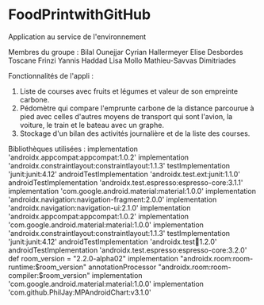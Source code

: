 # FoodPrintwithGitHub
Application au service de l'environnement 

Membres du groupe : 
Bilal Ounejjar
Cyrian Hallermeyer
Elise Desbordes
Toscane Frinzi
Yannis Haddad
Lisa Mollo
Mathieu-Savvas Dimitriades

Fonctionnalités de l'appli : 
1) Liste de courses avec fruits et légumes et valeur de son empreinte carbone.
2) Pédomètre qui compare l'emprunte carbone de la distance parcourue à pied avec celles d'autres moyens de transport qui sont l'avion, la voiture, le train et le bateau avec un graphe.
3) Stockage d'un bilan des activités journalière et de la liste des courses.

Bibliothèques utilisées : 
    implementation 'androidx.appcompat:appcompat:1.0.2'
    implementation 'androidx.constraintlayout:constraintlayout:1.1.3'
    testImplementation 'junit:junit:4.12'
    androidTestImplementation 'androidx.test.ext:junit:1.1.0'
    androidTestImplementation 'androidx.test.espresso:espresso-core:3.1.1'
    implementation 'com.google.android.material:material:1.0.0'
    implementation 'androidx.navigation:navigation-fragment:2.0.0'
    implementation 'androidx.navigation:navigation-ui:2.1.0'
    implementation 'androidx.appcompat:appcompat:1.0.2'
    implementation 'com.google.android.material:material:1.0.0'
    implementation 'androidx.constraintlayout:constraintlayout:1.1.3'
    testImplementation 'junit:junit:4.12'
    androidTestImplementation 'androidx.test:runner:1.2.0'
    androidTestImplementation 'androidx.test.espresso:espresso-core:3.2.0'
    def room_version = "2.2.0-alpha02"
    implementation "androidx.room:room-runtime:$room_version"
    annotationProcessor "androidx.room:room-compiler:$room_version"
    implementation 'com.google.android.material:material:1.0.0'
    implementation 'com.github.PhilJay:MPAndroidChart:v3.1.0'
    
   
